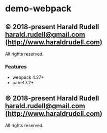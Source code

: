 # demo-webpack

## © 2018-present Harald Rudell <harald.rudell@gmail.com> (http://www.haraldrudell.com)
All rights reserved.

### Features
* webpack 4.27+
* babel 7.2+

## © 2018-present Harald Rudell <harald.rudell@gmail.com> (http://www.haraldrudell.com)
All rights reserved.
